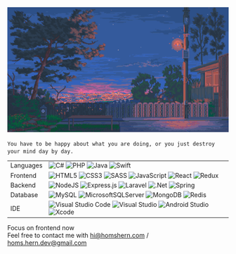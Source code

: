 <img src="profile.gif" />

`You have to be happy about what you are doing, or you just destroy your mind day by day.`

|||
|-|-|
|Languages|![C#](https://img.shields.io/badge/c%23-%23239120.svg?logo=c-sharp&logoColor=white) ![PHP](https://img.shields.io/badge/php-%23777BB4.svg?logo=php&logoColor=white) ![Java](https://img.shields.io/badge/java-%23ED8B00.svg?logo=java&logoColor=white) ![Swift](https://img.shields.io/badge/swift-F54A2A?logo=swift&logoColor=white)|
|Frontend|![HTML5](https://img.shields.io/badge/html5-%23E34F26.svg?logo=html5&logoColor=white) ![CSS3](https://img.shields.io/badge/css3-%231572B6.svg?logo=css3&logoColor=white) ![SASS](https://img.shields.io/badge/SASS-hotpink.svg?logo=SASS&logoColor=white) ![JavaScript](https://img.shields.io/badge/javascript-%23323330.svg?logo=javascript&logoColor=%23F7DF1E) ![React](https://img.shields.io/badge/react-%2320232a.svg?logo=react&logoColor=%2361DAFB) ![Redux](https://img.shields.io/badge/redux-%23593d88.svg?logo=redux&logoColor=white)|
|Backend|![NodeJS](https://img.shields.io/badge/node.js-6DA55F?logo=node.js&logoColor=white) ![Express.js](https://img.shields.io/badge/express.js-%23404d59.svg?logo=express&logoColor=%2361DAFB) ![Laravel](https://img.shields.io/badge/laravel-%23FF2D20.svg?logo=laravel&logoColor=white) ![.Net](https://img.shields.io/badge/.NET-5C2D91?logo=.net&logoColor=white) ![Spring](https://img.shields.io/badge/spring-%236DB33F.svg?style=logo=spring&logoColor=white)|
|Database|![MySQL](https://img.shields.io/badge/mysql-%2300f.svg?logo=mysql&logoColor=white) ![MicrosoftSQLServer](https://img.shields.io/badge/Microsoft%20SQL%20Sever-CC2927?logo=microsoft%20sql%20server&logoColor=white) ![MongoDB](https://img.shields.io/badge/MongoDB-%234ea94b.svg?logo=mongodb&logoColor=white) ![Redis](https://img.shields.io/badge/redis-%23DD0031.svg?logo=redis&logoColor=white)|
|IDE|![Visual Studio Code](https://img.shields.io/badge/Visual%20Studio%20Code-0078d7.svg?logo=visual-studio-code&logoColor=white) ![Visual Studio](https://img.shields.io/badge/Visual%20Studio-5C2D91.svg?logo=visual-studio&logoColor=white) ![Android Studio](https://img.shields.io/badge/Android%20Studio-3DDC84.svg?logo=android-studio&logoColor=white) ![Xcode](https://img.shields.io/badge/Xcode-007ACC?logo=Xcode&logoColor=white)|

Focus on frontend now\
Feel free to contact me with hi@homshern.com / homs.hern.dev@gmail.com